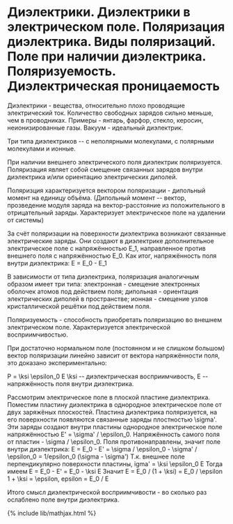 # Диэлектрики. Диэлектрики в электрическом поле. Поляризация диэлектрика. Виды поляризаций. Поле при наличии диэлектрика. Поляризуемость. Диэлектрическая проницаемость

Диэлектрики - вещества, относительно плохо проводящие электрический ток. Количество свободных зарядов сильно меньше, чем в проводниках. Примеры - янтарь, фарфор, стекло, керосин, неионизированные газы. Вакуум - идеальный диэлектрик.

Три типа диэлектриков -- с неполярными молекулами, с полярными молекулами и ионные.

При наличии внешнего электрического поля диэлектрик поляризуется. Поляризация являет собой смещение связанных зарядов внутри диэлектрика и/или ориентацию электрических диполей. 

Поляризция характеризуется вектором поляризации - дипольный момент на единицу объёма. (Дипольный момент -- вектор, прозведение модуля заряда на вектор-расстояние из положительного в отрицательный заряды. Характеризует электрическое поле на удалении от системы)

За счёт поляризации на поверхности диэлектрика возникают связанные электрические заряды. Они создают в диэлектрике дополнительное электрическое поле с напряжённостью E_1, направленное против внешнего поля с напряжённостью E_0. Как итог, напряжённость поля внутри диэлектрика:
E = E_0 - E_1 

В зависимости от типа диэлектрика, поляризация аналогичным образом имеет три типа: электронная - смещение электронных оболочек атомов под действием поля; дипольная - ориентация электрических диполей в пространстве; ионная - смещение узлов кристаллической решётки под действием поля.

Поляризуемость - способность приобретать поляризацию во внешнем электрическом поле. Характеризуется электрической восприимчивостью.

При достаточно нормальном поле (постоянном и не слишком большом) вектор поляризации линейно зависит от вектора напряжённости поля, это доказано экспериментально:

P = \ksi \epsilon_0 E
\ksi -- диэлектрическая восприимчивость, E -- напряжённость поля внутри диэлектрика.

Рассмотрим электрическое поле в плоской пластине диэлектрика.
Поместим пластину диэлектрика  в однородное электрическое поле от двух заряжёных плоскостей. 
Пластина диэлектрика поляризуется, на его поверхности появляются связанные заряды плостностью \sigma'. Эти заряды создают внутри пластины однородное электрическое поле напряжённостью E' = \sigma' / \epsilon_0. Напряжённость самого поля от пластин - \sigma / \epsilon_0. Поля противонаправлены, значит поле внутри диэлектрика:
E = E_0 - E' = \sigma / \epsilon_0 - \sigma' / \epsilon_0 = 1/epsilon_0 (\sigma - \sigma')
Т.к. внешнее поле перпендикулярно поверхности пластины, 
igma' = \ksi \epsilon_0 E
Тогда имеем
E = E_0 - E' = E_0 - \ksi E
Значит
E = E_0 / (1 + \ksi) = E_0 / \epsilon
1 + \ksi = \epsilon, epsilon = E_0 / E

Итого смысл диэлектрической восприимчивости - во сколько раз ослаблено поле внутри диэлектрика.
 


{% include lib/mathjax.html %}


